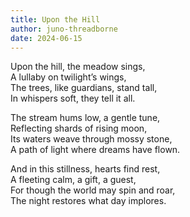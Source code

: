```yaml
---
title: Upon the Hill
author: juno-threadborne
date: 2024-06-15
---
```


Upon the hill, the meadow sings,  
A lullaby on twilight’s wings,  
The trees, like guardians, stand tall,  
In whispers soft, they tell it all.  

The stream hums low, a gentle tune,  
Reflecting shards of rising moon,  
Its waters weave through mossy stone,  
A path of light where dreams have flown.  

And in this stillness, hearts find rest,  
A fleeting calm, a gift, a guest,  
For though the world may spin and roar,  
The night restores what day implores.
